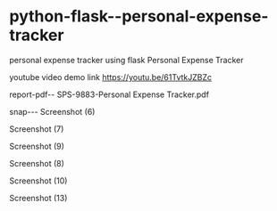 # python-flask--personal-expense-tracker
personal expense tracker using flask
Personal Expense Tracker

youtube video demo link https://youtu.be/61TvtkJZBZc

report-pdf-- SPS-9883-Personal Expense Tracker.pdf

snap--- Screenshot (6)

Screenshot (7)

Screenshot (9)

Screenshot (8)

Screenshot (10)

Screenshot (13)
